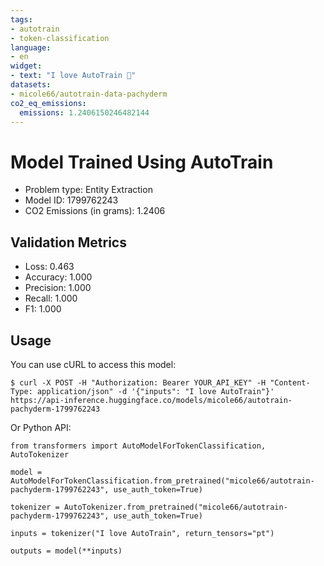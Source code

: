 ```yaml
---
tags:
- autotrain
- token-classification
language:
- en
widget:
- text: "I love AutoTrain 🤗"
datasets:
- micole66/autotrain-data-pachyderm
co2_eq_emissions:
  emissions: 1.2406150246482144
---
```


# Model Trained Using AutoTrain

- Problem type: Entity Extraction
- Model ID: 1799762243
- CO2 Emissions (in grams): 1.2406

## Validation Metrics

- Loss: 0.463
- Accuracy: 1.000
- Precision: 1.000
- Recall: 1.000
- F1: 1.000

## Usage

You can use cURL to access this model:

```
$ curl -X POST -H "Authorization: Bearer YOUR_API_KEY" -H "Content-Type: application/json" -d '{"inputs": "I love AutoTrain"}' https://api-inference.huggingface.co/models/micole66/autotrain-pachyderm-1799762243
```

Or Python API:

```
from transformers import AutoModelForTokenClassification, AutoTokenizer

model = AutoModelForTokenClassification.from_pretrained("micole66/autotrain-pachyderm-1799762243", use_auth_token=True)

tokenizer = AutoTokenizer.from_pretrained("micole66/autotrain-pachyderm-1799762243", use_auth_token=True)

inputs = tokenizer("I love AutoTrain", return_tensors="pt")

outputs = model(**inputs)
```